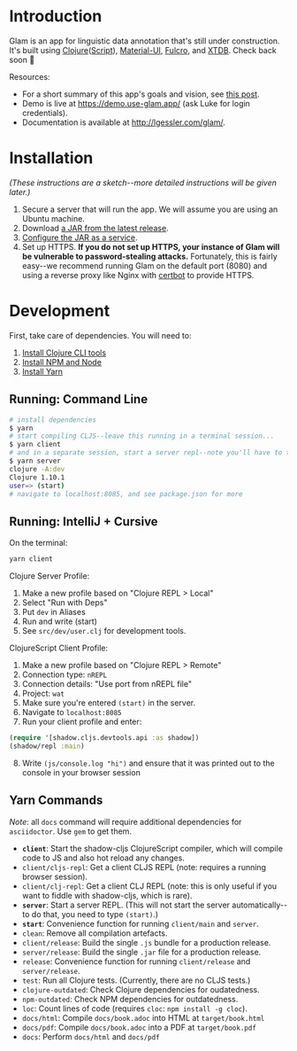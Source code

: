 # Introduction

Glam is an app for linguistic data annotation that's still under construction. It's built using [Clojure](https://clojure.org/)([Script](https://clojurescript.org/)), [Material-UI](https://material-ui.com/), [Fulcro](https://fulcro.fulcrologic.com/), and [XTDB](https://xtdb.com/main/index.html). 
Check back soon 🚧

Resources:
- For a short summary of this app's goals and vision, see [this post](https://forum.docling.net/t/glam-a-new-linguistic-annotation-app/606).
- Demo is live at https://demo.use-glam.app/ (ask Luke for login credentials).
- Documentation is available at http://lgessler.com/glam/.

# Installation
*(These instructions are a sketch--more detailed instructions will be given later.)*

1. Secure a server that will run the app. We will assume you are using an Ubuntu machine.
2. Download [a JAR from the latest release](https://github.com/lgessler/glam/releases). 
3. [Configure the JAR as a service](https://dzone.com/articles/run-your-java-application-as-a-service-on-ubuntu).
4. Set up HTTPS. **If you do not set up HTTPS, your instance of Glam will be vulnerable to password-stealing attacks.** Fortunately, this is fairly easy--we recommend running Glam on the default port (8080) and using a reverse proxy like Nginx with [certbot](https://certbot.eff.org/) to provide HTTPS.

# Development

First, take care of dependencies. You will need to:

1. [Install Clojure CLI tools](https://clojure.org/guides/getting_started)
2. [Install NPM and Node](https://nodejs.org/en/download/)
3. [Install Yarn](https://yarnpkg.com/getting-started/install)

## Running: Command Line
```bash
# install dependencies
$ yarn
# start compiling CLJS--leave this running in a terminal session...
$ yarn client
# and in a separate session, start a server repl--note you'll have to type `(start)`
$ yarn server
clojure -A:dev
Clojure 1.10.1
user=> (start)
# navigate to localhost:8085, and see package.json for more
```

## Running: IntelliJ + Cursive
On the terminal:
```bash
yarn client
```

Clojure Server Profile:

1. Make a new profile based on "Clojure REPL > Local"
2. Select "Run with Deps"
3. Put `dev` in Aliases
4. Run and write (start)
5. See `src/dev/user.clj` for development tools.

ClojureScript Client Profile:

1. Make a new profile based on "Clojure REPL > Remote"
2. Connection type: `nREPL` 
3. Connection details: "Use port from nREPL file" 
4. Project: `wat`
5. Make sure you're entered `(start)` in the server. 
6. Navigate to `localhost:8085`
7. Run your client profile and enter:
```clojure
(require '[shadow.cljs.devtools.api :as shadow])
(shadow/repl :main)
```
8. Write `(js/console.log "hi")` and ensure that it was printed out to the console in your browser session

## Yarn Commands

*Note*: all `docs` command will require additional dependencies for `asciidoctor`. Use `gem` to get them.

* **`client`**: Start the shadow-cljs ClojureScript compiler, which will compile code to JS and also hot reload any changes.
* `client/cljs-repl`: Get a client CLJS REPL (note: requires a running browser session).
* `client/clj-repl`: Get a client CLJ REPL (note: this is only useful if you want to fiddle with shadow-cljs, which is rare).
* **`server`**: Start a server REPL. (This will not start the server automatically--to do that, you need to type `(start)`.) 
* **`start`**: Convenience function for running `client/main` and `server`.
* `clean`: Remove all compilation artefacts. 
* `client/release`: Build the single `.js` bundle for a production release.
* `server/release`: Build the single `.jar` file for a production release.
* `release`: Convenience function for running `client/release` and `server/release`.
* `test`: Run all Clojure tests. (Currently, there are no CLJS tests.)
* `clojure-outdated`: Check Clojure dependencies for oudatedness.
* `npm-outdated`: Check NPM dependencies for outdatedness.
* `loc`: Count lines of code (requires `cloc`: `npm install -g cloc`).
* `docs/html`: Compile `docs/book.adoc` into HTML at `target/book.html`
* `docs/pdf`: Compile `docs/book.adoc` into a PDF at `target/book.pdf`
* `docs`: Perform `docs/html` and `docs/pdf`
